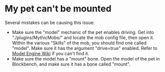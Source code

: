 # My pet can't be mounted

Several mistakes can be causing this issue:

* Make sure the "model" mechanic of the pet enables driving. Get into "./plugins/MythicMobs/" and locate the mob config file, then open it. Within the various "Skills" of the mob, you should find one called "model". Make sure it has the argument "drive=true" enabled. Refer to [Model Engine Wiki](https://github.com/Ticxo/Model-Engine-Wiki/wiki/Mechanics) if you can't find it.
* Make sure the model has a "mount" bone. Open the model of the pet in Blockbench, and make sure it has a bone called "mount".
